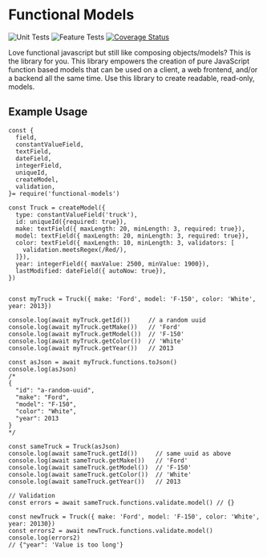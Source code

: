 # Functional Models

![Unit Tests](https://github.com/monolithst/functional-models/actions/workflows/ut.yml/badge.svg?branch=master)
![Feature Tests](https://github.com/monolithst/functional-models/actions/workflows/feature.yml/badge.svg?branch=master)
[![Coverage Status](https://coveralls.io/repos/github/monolithst/functional-models/badge.svg?branch=master)](https://coveralls.io/github/monolithst/functional-models?branch=master)

Love functional javascript but still like composing objects/models? This is the library for you.
This library empowers the creation of pure JavaScript function based models that can be used on a client, a web frontend, and/or a backend all the same time. Use this library to create readable, read-only, models.

## Example Usage

    const {
      field,
      constantValueField,
      textField,
      dateField,
      integerField,
      uniqueId,
      createModel,
      validation,
    }= require('functional-models')

    const Truck = createModel({
      type: constantValueField('truck'),
      id: uniqueId({required: true}),
      make: textField({ maxLength: 20, minLength: 3, required: true}),
      model: textField({ maxLength: 20, minLength: 3, required: true}),
      color: textField({ maxLength: 10, minLength: 3, validators: [
        validation.meetsRegex(/Red/),
      ]}),
      year: integerField({ maxValue: 2500, minValue: 1900}),
      lastModified: dateField({ autoNow: true}),
    })


    const myTruck = Truck({ make: 'Ford', model: 'F-150', color: 'White', year: 2013})

    console.log(await myTruck.getId())     // a random uuid
    console.log(await myTruck.getMake())   // 'Ford'
    console.log(await myTruck.getModel())  // 'F-150'
    console.log(await myTruck.getColor())  // 'White'
    console.log(await myTruck.getYear())   // 2013

    const asJson = await myTruck.functions.toJson()
    console.log(asJson)
    /*
    {
      "id": "a-random-uuid",
      "make": "Ford",
      "model": "F-150",
      "color": "White",
      "year": 2013
    }
    */

    const sameTruck = Truck(asJson)
    console.log(await sameTruck.getId())     // same uuid as above
    console.log(await sameTruck.getMake())   // 'Ford'
    console.log(await sameTruck.getModel())  // 'F-150'
    console.log(await sameTruck.getColor())  // 'White'
    console.log(await sameTruck.getYear())   // 2013

    // Validation
    const errors = await sameTruck.functions.validate.model() // {}
    
    const newTruck = Truck({ make: 'Ford', model: 'F-150', color: 'White', year: 20130})
    const errors2 = await newTruck.functions.validate.model()
    console.log(errors2)
    // {"year": 'Value is too long'}




